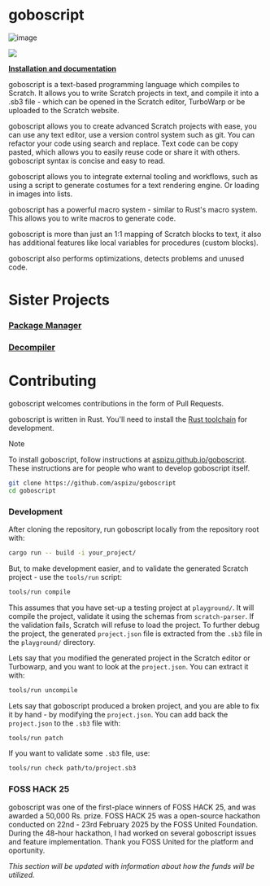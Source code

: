 # goboscript

![image](https://shields.io/crates/l/goboscript)

![](https://u.cubeupload.com/aspizu/Untitled202412111914.png)

[**Installation and documentation**](https://aspizu.github.io/goboscript)

goboscript is a text-based programming language which compiles to Scratch. It allows
you to write Scratch projects in text, and compile it into a .sb3 file - which can be
opened in the Scratch editor, TurboWarp or be uploaded to the Scratch website.

goboscript allows you to create advanced Scratch projects with ease, you can use any
text editor, use a version control system such as git. You can refactor your code
using search and replace. Text code can be copy pasted, which allows you to easily reuse
code or share it with others. goboscript syntax is concise and easy to read.

goboscript allows you to integrate external tooling and workflows, such as using a
script to generate costumes for a text rendering engine. Or loading in images into
lists.

goboscript has a powerful macro system - similar to Rust's macro system. This allows
you to write macros to generate code.

goboscript is more than just an 1:1 mapping of Scratch blocks to text, it also has
additional features like local variables for procedures (custom blocks).

goboscript also performs optimizations, detects problems and unused code.

# Sister Projects

### [**Package Manager**](https://github.com/aspizu/backpack)

### [**Decompiler**](https://github.com/aspizu/sb2gs)

# Contributing

goboscript welcomes contributions in the form of Pull Requests.

goboscript is written in Rust. You'll need to install the [Rust toolchain](https://www.rust-lang.org/tools/install)
for development.

> [!NOTE]
> To install goboscript, follow instructions at [aspizu.github.io/goboscript](https://aspizu.github.io/goboscript).
> These instructions are for people who want to develop goboscript itself.

```sh
git clone https://github.com/aspizu/goboscript
cd goboscript
```

### Development

After cloning the repository, run goboscript locally from the repository root with:

```sh
cargo run -- build -i your_project/
```

But, to make development easier, and to validate the generated Scratch project - use
the `tools/run` script:

```sh
tools/run compile
```

This assumes that you have set-up a testing project at `playground/`.
It will compile the project, validate it using the schemas from `scratch-parser`.
If the validation fails, Scratch will refuse to load the project. To further debug
the project, the generated `project.json` file is extracted from the `.sb3` file in the
`playground/` directory.

Lets say that you modified the generated project in the Scratch editor or Turbowarp,
and you want to look at the `project.json`. You can extract it with:

```sh
tools/run uncompile
```

Lets say that goboscript produced a broken project, and you are able to fix it by hand -
by modifying the `project.json`. You can add back the `project.json` to the `.sb3` file
with:

```sh
tools/run patch
```

If you want to validate some `.sb3` file, use:

```sh
tools/run check path/to/project.sb3
```

### FOSS HACK 25

goboscript was one of the first-place winners of FOSS HACK 25, and was awarded a 50,000 Rs. prize.
FOSS HACK 25 was a open-source hackathon conducted on 22nd - 23rd February 2025 by the FOSS United
Foundation. During the 48-hour hackathon, I had worked on several goboscript issues and feature
implementation. Thank you FOSS United for the platform and oportunity. 

*This section will be updated with information about how the funds will be utilized.*
